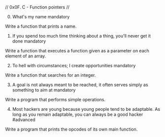 // 0x0F. C - Function pointers //


0. What's my name
mandatory

Write a function that prints a name.

1. If you spend too much time thinking about a thing, you'll never get it done
mandatory

Write a function that executes a function given as a parameter on each element of an array.

2. To hell with circumstances; I create opportunities
mandatory

Write a function that searches for an integer.

3. A goal is not always meant to be reached, it often serves simply as something to aim at
mandatory

Write a program that performs simple operations.

4. Most hackers are young because young people tend to be adaptable. As long as you remain adaptable, you can always be a good hacker
#advanced

Write a program that prints the opcodes of its own main function.
